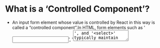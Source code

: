 # What is a ‘Controlled Component’?
* An input form element whose value is controlled by React in this way is called a “controlled component”.In HTML, form elements such as '<input>', '<textarea>', and '<select>' typically maintain their own state and update it based on user input. In React, mutable state is typically kept in the state property of components, and only updated with setState().

# Should we wait to store the users responses from the form into state when they submit the form OR should we update the state with their responses as soon as they enter them? Why.
* no Specifying the value prop on a controlled component prevents the user from changing the input unless you desire so. If you’ve specified a value but the input is still editable, you may have accidentally set value to undefined or null.

# How do we target what the user is entering if we have an event handler on an input field?
*  `handleChange(event) {`
    `this.setState({value: event.target.value});`
  `}`

  When you need to handle multiple controlled input elements, you can add a name attribute to each element and let the handler function choose what to do based on the value of event.target.name.

# Why would we use a ternary operator?
* Using a conditional, like an if statement, allows us to specify that a certain block of code should be executed if a certain condition is met.

# Rewrite the following statement using a ternary statement:
  `if(x===y){`
 `console.log(true);`
  `} else {`
 `console.log(false);`
  `}`

**`(x===y)?console.log(true):console.log(false)`**
